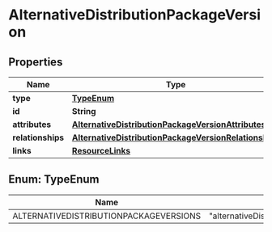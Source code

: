 

# AlternativeDistributionPackageVersion


## Properties

| Name | Type | Description | Notes |
|------------ | ------------- | ------------- | -------------|
|**type** | [**TypeEnum**](#TypeEnum) |  |  |
|**id** | **String** |  |  |
|**attributes** | [**AlternativeDistributionPackageVersionAttributes**](AlternativeDistributionPackageVersionAttributes.md) |  |  [optional] |
|**relationships** | [**AlternativeDistributionPackageVersionRelationships**](AlternativeDistributionPackageVersionRelationships.md) |  |  [optional] |
|**links** | [**ResourceLinks**](ResourceLinks.md) |  |  [optional] |



## Enum: TypeEnum

| Name | Value |
|---- | -----|
| ALTERNATIVEDISTRIBUTIONPACKAGEVERSIONS | &quot;alternativeDistributionPackageVersions&quot; |



